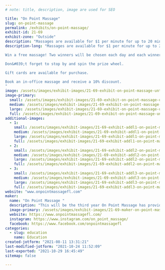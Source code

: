 ```yaml
---
# note: title, description, image are used for SEO

title: "On Point Massage"
slug: on-point-massage
permalink: /exhibits/on-point-massage/
exhibit-id: 21-69
exhibit-zone: "Outside"
description: "Massages are available for $1 per minute for up to 20 minutes. "
description-long: "Massages are available for $1 per minute for up to 20 minutes on a first come first serve basis. 

Win a free massage! Two winners will be chosen each day and each winner will receive a free 1-hour in-office massage. No purchase is necessary to enter and winners do not have to be present for the drawing. 

Don&#039;t forget to stop by and spin the prize wheel. 

Gift cards are available for purchase. 

Book an in-office massage and receive a 10% discount. 
"
image: /assets/images/exhibit-images/21-69-exhibit-on-point-massage-untitled-large.png
image-primary: 
  small: /assets/images/exhibit-images/21-69-exhibit-on-point-massage-untitled-small.png
  medium: /assets/images/exhibit-images/21-69-exhibit-on-point-massage-untitled-medium.png
  large: /assets/images/exhibit-images/21-69-exhibit-on-point-massage-untitled-large.png
  full: /assets/images/exhibit-images/21-69-exhibit-on-point-massage-untitled-full.png
additional-images: 
  - 1:
    small: /assets/images/exhibit-images/21-69-exhibit-addl1-on-point-massage-0b0671ec-194e-4195-8640-72daba6a28ed-1-small.JPG
    medium: /assets/images/exhibit-images/21-69-exhibit-addl1-on-point-massage-0b0671ec-194e-4195-8640-72daba6a28ed-1-medium.JPG
    large: /assets/images/exhibit-images/21-69-exhibit-addl1-on-point-massage-0b0671ec-194e-4195-8640-72daba6a28ed-1-large.JPG
    full: /assets/images/exhibit-images/21-69-exhibit-addl1-on-point-massage-0b0671ec-194e-4195-8640-72daba6a28ed-1-full.JPG
  - 2:
    small: /assets/images/exhibit-images/21-69-exhibit-addl2-on-point-massage-img-0944-1-small.jpg
    medium: /assets/images/exhibit-images/21-69-exhibit-addl2-on-point-massage-img-0944-1-medium.jpg
    large: /assets/images/exhibit-images/21-69-exhibit-addl2-on-point-massage-img-0944-1-large.jpg
    full: /assets/images/exhibit-images/21-69-exhibit-addl2-on-point-massage-img-0944-1-full.jpg
  - 3:
    small: /assets/images/exhibit-images/21-69-exhibit-addl3-on-point-massage-img-6942-small.jpg
    medium: /assets/images/exhibit-images/21-69-exhibit-addl3-on-point-massage-img-6942-medium.jpg
    large: /assets/images/exhibit-images/21-69-exhibit-addl3-on-point-massage-img-6942-large.jpg
    full: /assets/images/exhibit-images/21-69-exhibit-addl3-on-point-massage-img-6942-full.jpg
website: "www.onpointmassagefl.com"
maker: 
  name: "On Point Massage "
  description: "This will be the third year On Point Massage has provided massage at Maker Faire Orlando. Established in 2015 as a mobile massage company we now operate out of our establishment in Winter Park, Florida. We believe that massage should be available to everyone, cost does not determine quality, treatment time is essential, and no two clients are alike. We look forward to meeting all of Orlando&#039;s Makers. "
  image-primary: /assets/images/exhibit-images/21-69-maker-on-point-massage-maker-faire-on-point-logo-medium.png
  website: https://www.onpointmassagefl.com/
  instagram: https://www.instagram.com/on_point_massage/
  facebook: https://www.facebook.com/onpointmassagefl
categories: 
  - slug: education
    name: Education
created-jotform: "2021-08-11 13:31:21"
last-modified-jotform: "2021-10-24 11:52:09"
last-exported: "2021-10-29 16:45:49"
sitemap: false

---
```

